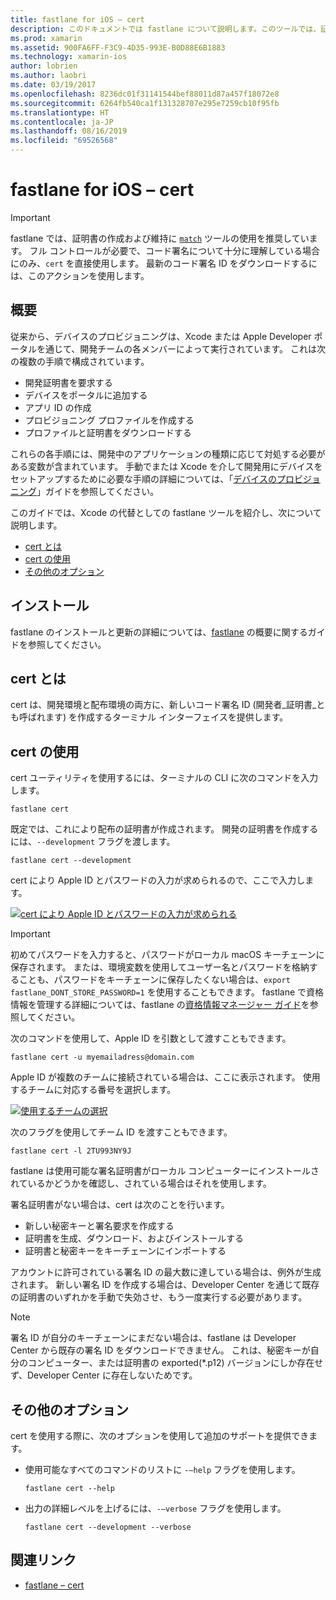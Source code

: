 ```yaml
---
title: fastlane for iOS – cert
description: このドキュメントでは fastlane について説明します。このツールでは、証明書の要求、Apple の Developer Portal へのデバイスの追加、App ID の作成など、iOS アプリケーション プロビジョニング プロセスの多くの部分を自動化します。
ms.prod: xamarin
ms.assetid: 900FA6FF-F3C9-4D35-993E-B0D88E6B1883
ms.technology: xamarin-ios
author: lobrien
ms.author: laobri
ms.date: 03/19/2017
ms.openlocfilehash: 8236dc01f31141544bef88011d87a457f18072e8
ms.sourcegitcommit: 6264fb540ca1f131328707e295e7259cb10f95fb
ms.translationtype: HT
ms.contentlocale: ja-JP
ms.lasthandoff: 08/16/2019
ms.locfileid: "69526568"
---
```

# <a name="fastlane-for-ios--cert"></a>fastlane for iOS – cert

> [!IMPORTANT]
> fastlane では、証明書の作成および維持に [`match`](~/ios/deploy-test/provisioning/fastlane/match.md) ツールの使用を推奨しています。 フル コントロールが必要で、コード署名について十分に理解している場合にのみ、`cert` を直接使用します。 最新のコード署名 ID をダウンロードするには、このアクションを使用します。

## <a name="overview"></a>概要

従来から、デバイスのプロビジョニングは、Xcode または Apple Developer ポータルを通じて、開発チームの各メンバーによって実行されています。 これは次の複数の手順で構成されています。

- 開発証明書を要求する
- デバイスをポータルに追加する
- アプリ ID の作成
- プロビジョニング プロファイルを作成する
- プロファイルと証明書をダウンロードする

これらの各手順には、開発中のアプリケーションの種類に応じて対処する必要がある変数が含まれています。 手動でまたは Xcode を介して開発用にデバイスをセットアップするために必要な手順の詳細については、「[デバイスのプロビジョニング](~/ios/get-started/installation/device-provisioning/index.md)」ガイドを参照してください。

このガイドでは、Xcode の代替としての fastlane ツールを紹介し、次について説明します。

- [cert とは](#whatiscert)
- [cert の使用](#using)
- [その他のオプション](#options)

## <a name="installation"></a>インストール

fastlane のインストールと更新の詳細については、[fastlane](~/ios/deploy-test/provisioning/fastlane/index.md#Installation) の概要に関するガイドを参照してください。

<a name="whatiscert" />

## <a name="what-is-cert"></a>cert とは

cert は、開発環境と配布環境の両方に、新しいコード署名 ID (開発者_証明書_とも呼ばれます) を作成するターミナル インターフェイスを提供します。

<a name="using" />

## <a name="using-cert"></a>cert の使用

cert ユーティリティを使用するには、ターミナルの CLI に次のコマンドを入力します。

```
fastlane cert
```

既定では、これにより配布の証明書が作成されます。 開発の証明書を作成するには、`--development` フラグを渡します。

```
fastlane cert --development
```

cert により Apple ID とパスワードの入力が求められるので、ここで入力します。

[![](cert-images/fastlane-image1.png "cert により Apple ID とパスワードの入力が求められる")](cert-images/fastlane-image1.png#lightbox)

> [!IMPORTANT]
> 初めてパスワードを入力すると、パスワードがローカル macOS キーチェーンに保存されます。 または、環境変数を使用してユーザー名とパスワードを格納することも、パスワードをキーチェーンに保存したくない場合は、`export fastlane_DONT_STORE_PASSWORD=1` を使用することもできます。 fastlane で資格情報を管理する詳細については、fastlane の[資格情報マネージャー ガイド](https://github.com/fastlane/fastlane/blob/master/credentials_manager/README.md)を参照してください。

次のコマンドを使用して、Apple ID を引数として渡すこともできます。

```
fastlane cert -u myemailadress@domain.com
```

Apple ID が複数のチームに接続されている場合は、ここに表示されます。 使用するチームに対応する番号を選択します。

[![](cert-images/fastlane-image2.png "使用するチームの選択")](cert-images/fastlane-image2.png#lightbox)

次のフラグを使用してチーム ID を渡すこともできます。

```
fastlane cert -l 2TU993NY9J
```

fastlane は使用可能な署名証明書がローカル コンピューターにインストールされているかどうかを確認し、されている場合はそれを使用します。

署名証明書がない場合は、cert は次のことを行います。

- 新しい秘密キーと署名要求を作成する
- 証明書を生成、ダウンロード、およびインストールする
- 証明書と秘密キーをキーチェーンにインポートする

アカウントに許可されている署名 ID の最大数に達している場合は、例外が生成されます。 新しい署名 ID を作成する場合は、Developer Center を通じて既存の証明書のいずれかを手動で失効させ、もう一度実行する必要があります。

> [!NOTE]
> 署名 ID が自分のキーチェーンにまだない場合は、fastlane は Developer Center から既存の署名 ID をダウンロードできません。 これは、秘密キーが自分のコンピューター、または証明書の exported(*.p12) バージョンにしか存在せず、Developer Center に存在しないためです。

<a name="options" />

## <a name="additional-options"></a>その他のオプション

cert を使用する際に、次のオプションを使用して追加のサポートを提供できます。

- 使用可能なすべてのコマンドのリストに `-–help` フラグを使用します。

    ```
    fastlane cert --help
    ```

- 出力の詳細レベルを上げるには、`-–verbose` フラグを使用します。

    ```
    fastlane cert --development --verbose
    ```

## <a name="related-links"></a>関連リンク

- [fastlane – cert](https://github.com/fastlane/fastlane/blob/master/cert/README.md)
